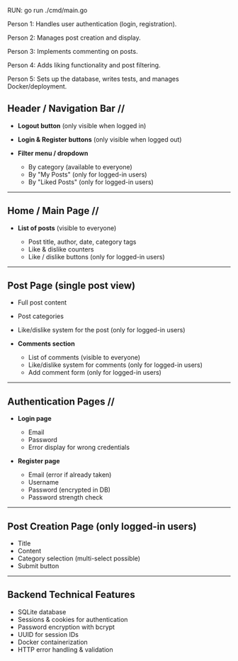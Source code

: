 RUN: go run ./cmd/main.go


Person 1: Handles user authentication (login, registration).

Person 2: Manages post creation and display.

Person 3: Implements commenting on posts.

Person 4: Adds liking functionality and post filtering.

Person 5: Sets up the database, writes tests, and manages Docker/deployment.


## **Header / Navigation Bar** //

* **Logout button** (only visible when logged in)
* **Login & Register buttons** (only visible when logged out)
* **Filter menu / dropdown**

  * By category (available to everyone)
  * By "My Posts" (only for logged-in users)
  * By "Liked Posts" (only for logged-in users)

---

## **Home / Main Page** //

* **List of posts** (visible to everyone)

  * Post title, author, date, category tags
  * Like & dislike counters
  * Like / dislike buttons (only for logged-in users)

---

## **Post Page** (single post view)

* Full post content
* Post categories
* Like/dislike system for the post (only for logged-in users)
* **Comments section**

  * List of comments (visible to everyone)
  * Like/dislike system for comments (only for logged-in users)
  * Add comment form (only for logged-in users)

---

## **Authentication Pages**   //

* **Login page**

  * Email
  * Password
  * Error display for wrong credentials
* **Register page**

  * Email (error if already taken)
  * Username 
  * Password (encrypted in DB)
  * Password strength check

---

## **Post Creation Page** (only logged-in users)

* Title
* Content
* Category selection (multi-select possible)
* Submit button

---

## **Backend Technical Features**

* SQLite database
* Sessions & cookies for authentication
* Password encryption with bcrypt
* UUID for session IDs
* Docker containerization
* HTTP error handling & validation
